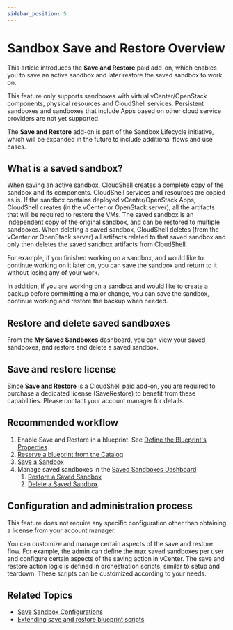```yaml
---
sidebar_position: 5
---
```


# Sandbox Save and Restore Overview

This article introduces the **Save and Restore** paid add-on, which enables you to save an active sandbox and later restore the saved sandbox to work on.

This feature only supports sandboxes with virtual vCenter/OpenStack components, physical resources and CloudShell services. Persistent sandboxes and sandboxes that include Apps based on other cloud service providers are not yet supported.

The **Save and Restore** add-on is part of the Sandbox Lifecycle initiative, which will be expanded in the future to include additional flows and use cases.

## What is a saved sandbox?

When saving an active sandbox, CloudShell creates a complete copy of the sandbox and its components. CloudShell services and resources are copied as is. If the sandbox contains deployed vCenter/OpenStack Apps, CloudShell creates (in the vCenter or OpenStack server), all the artifacts that will be required to restore the VMs. The saved sandbox is an independent copy of the original sandbox, and can be restored to multiple sandboxes. When deleting a saved sandbox, CloudShell deletes (from the vCenter or OpenStack server) all artifacts related to that saved sandbox and only then deletes the saved sandbox artifacts from CloudShell.

For example, if you finished working on a sandbox, and would like to continue working on it later on, you can save the sandbox and return to it without losing any of your work.

In addition, if you are working on a sandbox and would like to create a backup before committing a major change, you can save the sandbox, continue working and restore the backup when needed.

## Restore and delete saved sandboxes

From the **My Saved Sandboxes** dashboard, you can view your saved sandboxes, and restore and delete a saved sandbox.

## Save and restore license

Since **Save and Restore** is a CloudShell paid add-on, you are required to purchase a dedicated license (SaveRestore) to benefit from these capabilities. Please contact your account manager for details.

## Recommended workflow

1. Enable Save and Restore in a blueprint. See [Define the Blueprint's Properties](../blueprints/creating-blueprints/blueprint-properties.md).
2. [Reserve a blueprint from the Catalog](../blueprints/blueprint-catalog.md#reserve-a-blueprint-from-the-catalog)
3. [Save a Sandbox](./sandbox-workspace/save-sandbox.md)
4. Manage saved sandboxes in the [Saved Sandboxes Dashboard](./saved-sandboxes/index.md)
    1. [Restore a Saved Sandbox](./saved-sandboxes/restore-saved-sandbox.md)
    2. [Delete a Saved Sandbox](./saved-sandboxes/delete-saved-sandbox.md)

## Configuration and administration process

This feature does not require any specific configuration other than obtaining a license from your account manager.

You can customize and manage certain aspects of the save and restore flow. For example, the admin can define the max saved sandboxes per user and configure certain aspects of the saving action in vCenter. The save and restore action logic is defined in orchestration scripts, similar to setup and teardown. These scripts can be customized according to your needs.

## Related Topics

- [Save Sandbox Configurations](../../admin/setting-up-cloudshell/cloudshell-configuration-options/save-sandbox-configurations.md#save-sandbox-configurations)
- [Extending save and restore blueprint scripts](../../admin/setting-up-cloudshell/cloudshell-configuration-options/save-sandbox-configurations.md#extending-save-and-restore-blueprint-scripts)